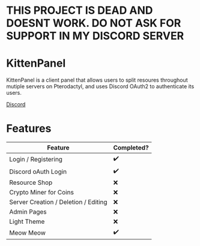 # THIS PROJECT IS DEAD AND DOESNT WORK. DO NOT ASK FOR SUPPORT IN MY DISCORD SERVER

# KittenPanel
KittenPanel is a client panel that allows users to split resoures throughout mutiple servers on Pterodactyl, and uses Discord OAuth2 to authenticate its users.

[Discord](https://discord.gg/a7ADm7NSnx)

# Features
| Feature                                   | Completed? |
|-------------------------------------------|------------|
| Login / Registering                       |✔️         |
| Discord oAuth Login                       |✔️         |
| Resource Shop                             |❌         |
| Crypto Miner for Coins                    |❌         |
| Server Creation / Deletion / Editing      |❌         |
| Admin Pages                               |❌         |
| Light Theme                               |❌         |
| Meow Meow                                 |✔️         |
